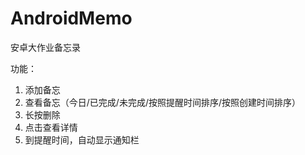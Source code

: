 # AndroidMemo
安卓大作业备忘录

功能：
  1. 添加备忘
  2. 查看备忘（今日/已完成/未完成/按照提醒时间排序/按照创建时间排序）
  3. 长按删除
  4. 点击查看详情
  5. 到提醒时间，自动显示通知栏
